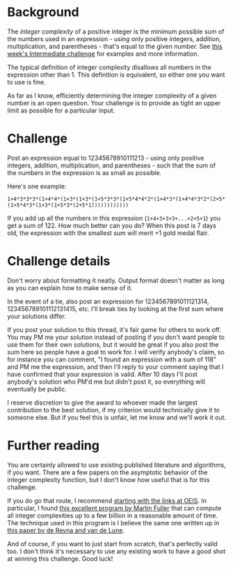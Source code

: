 # Background

The *integer complexity* of a positive integer is the minimum possible sum of the numbers used in an expression - using only positive integers, addition, multiplication, and parentheses - that's equal to the given number. See [this week's Intermediate challenge](https://www.reddit.com/r/dailyprogrammer/comments/84f35x/20180314_challenge_354_intermediate_integer/?st=jerrhz81&sh=b536ffb2) for examples and more information.

The typical definition of integer complexity disallows all numbers in the expression other than 1. This definition is equivalent, so either one you want to use is fine.

As far as I know, efficiently determining the integer complexity of a given number is an open question. Your challenge is to provide as tight an upper limit as possible for a particular input.

# Challenge

Post an expression equal to 12345678910111213 - using only positive integers, addition, multiplication, and parentheses - such that the sum of the numbers in the expression is as small as possible.

Here's one example:

    1+4*3*3*3*(1+4*4*(1+3*(1+3*(1+5*3*3*(1+5*4*4*2*(1+4*3*(1+4*4*3*2*(2+5*(1+5*4*3*(1+3*(1+5*3*(2+5*1))))))))))))

If you add up all the numbers in this expression (`1+4+3+3+3+...+2+5+1`) you get a sum of 122. How much better can you do? When this post is 7 days old, the expression with the smallest sum will merit +1 gold medal flair.

# Challenge details

Don't worry about formatting it neatly. Output format doesn't matter as long as you can explain how to make sense of it.

In the event of a tie, also post an expression for 1234567891011121314, 123456789101112131415, etc. I'll break ties by looking at the first sum where your solutions differ.

If you post your solution to this thread, it's fair game for others to work off. You may PM me your solution instead of posting if you don't want people to use them for their own solutions, but it would be great if you also post the sum here so people have a goal to work for. I will verify anybody's claim, so for instance you can comment, "I found an expression with a sum of 118" and PM me the expression, and then I'll reply to your comment saying that I have confirmed that your expression is valid. After 10 days I'll post anybody's solution who PM'd me but didn't post it, so everything will eventually be public.

I reserve discretion to give the award to whoever made the largest contribution to the best solution, if my criterion would technically give it to someone else. But if you feel this is unfair, let me know and we'll work it out.

# Further reading

You are certainly allowed to use existing published literature and algorithms, if you want. There are a few papers on the asymptotic behavior of the integer complexity function, but I don't know how useful that is for this challenge.

If you do go that route, I recommend [starting with the links at OEIS](http://oeis.org/A005245). In particular, I found [this excellent program by Martin Fuller](https://oeis.org/A005245/a005245.c.txt) that can compute all integer complexities up to a few billion in a reasonable amount of time. The technique used in this program is I believe the same one written up in [this paper by de Reyna and van de Lune](https://arxiv.org/abs/1404.2183).

And of course, if you want to just start from scratch, that's perfectly valid too. I don't think it's necessary to use any existing work to have a good shot at winning this challenge. Good luck!